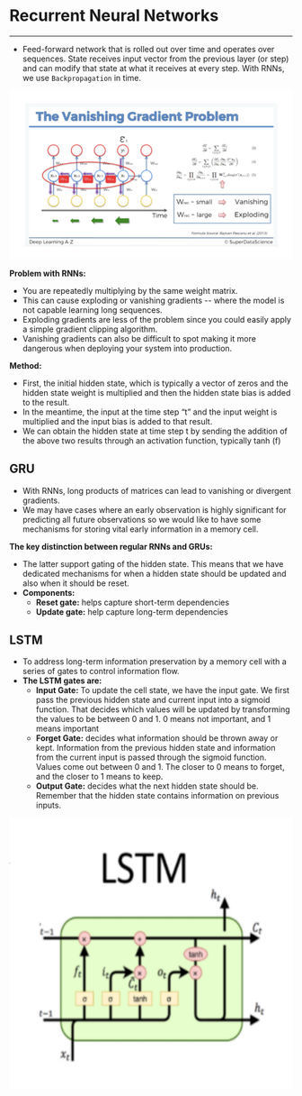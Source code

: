 # Recurrent Neural Networks
____

- Feed-forward network that is rolled out over time and operates over sequences. State receives input vector from the previous layer (or step) and can modify that state at what it receives at every step. With RNNs, we use `Backpropagation` in time.

![image](../assets/rnn.png)


**Problem with RNNs:**
- You are repeatedly multiplying by the same weight matrix. 
- This can cause exploding or vanishing gradients -- where the model is not capable learning long sequences. 
- Exploding gradients are less of the problem since you could easily apply a simple gradient clipping algorithm. 
- Vanishing gradients can also be difficult to spot making it more dangerous when deploying your system into production. 

**Method:**
- First, the initial hidden state, which is typically a vector of zeros and the hidden state weight is multiplied and then the hidden state bias is added to the result. 
- In the meantime, the input at the time step “t” and the input weight  is multiplied and the input bias is added to that result. 
- We can obtain the hidden state at time step t by sending the addition of the above two results through an activation function, typically tanh (f)
 
## GRU

- With RNNs, long products of matrices can lead to vanishing or divergent gradients.
- We may have cases where an early observation is highly significant for predicting all future observations so we would like to have some mechanisms for storing vital early information in a memory cell.

**The key distinction between regular RNNs and GRUs:**
- The latter support gating of the hidden state. This means that we have dedicated mechanisms for when a hidden state should be updated and also when it should be reset.
- **Components:**
  - **Reset gate:** helps capture short-term dependencies	
  - **Update gate:** help capture long-term dependencies 

## LSTM
- To address long-term information preservation by a memory cell with a series of gates to control information flow. 
- **The LSTM gates are:**
  - **Input Gate:** To update the cell state, we have the input gate. We first pass the previous hidden state and current input into a sigmoid function. That decides which values will be updated by transforming the values to be between 0 and 1. 0 means not important, and 1 means important
  - **Forget Gate:** decides what information should be thrown away or kept. Information from the previous hidden state and information from the current input is passed through the sigmoid function. Values come out between 0 and 1. The closer to 0 means to forget, and the closer to 1 means to keep.
  - **Output Gate:** decides what the next hidden state should be. Remember that the hidden state contains information on previous inputs. 

![image](../assets/lstm.png)